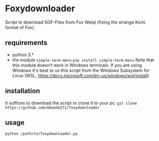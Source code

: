 # Foxydownloader

Script to download SGF-Files from Fox Weiqi (fixing the strange Komi format of Fox).

## requirements
- python 3.*
- the module `simple-term-menu`
  ``` pip install simple-term-menu ```
  Note that this module doesn't work in Windows terminals. If you are using Windows it's best to us this script from the Windows Subsystem for Linux (WSL, https://docs.microsoft.com/en-us/windows/wsl/install)

## installation
It suffices to download the script or clone it to your pc:
``` git clone https://github.com/mboehm271/foxydownloader ```

## usage 
``` python /path/to/foxydownloader.py ```
